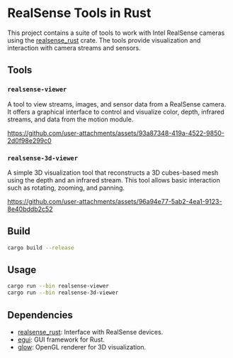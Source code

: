 # RealSense Tools in Rust

This project contains a suite of tools to work with Intel RealSense cameras
using the [realsense_rust](https://docs.rs/realsense-rust) crate. The tools
provide visualization and interaction with camera streams and sensors.

## Tools

### `realsense-viewer`

A tool to view streams, images, and sensor data from a RealSense camera. It
offers a graphical interface to control and visualize color, depth, infrared
streams, and data from the motion module.

https://github.com/user-attachments/assets/93a87348-419a-4522-9850-2d0f98e299c0

### `realsense-3d-viewer`

A simple 3D visualization tool that reconstructs a 3D cubes-based mesh using
the depth and an infrared stream. This tool allows basic interaction such as
rotating, zooming, and panning.

https://github.com/user-attachments/assets/96a94e77-5ab2-4ea1-9123-8e40bddb2c52

## Build

```sh
cargo build --release
```

## Usage

```sh
cargo run --bin realsense-viewer
cargo run --bin realsense-3d-viewer
```

## Dependencies

- [realsense_rust](https://docs.rs/realsense-rust): Interface with RealSense devices.
- [egui](https://docs.rs/egui): GUI framework for Rust.
- [glow](https://docs.rs/glow): OpenGL renderer for 3D visualization.
